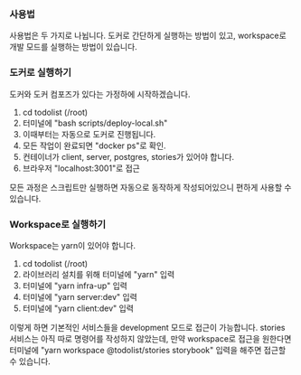 ### 사용법

사용법은 두 가지로 나뉩니다. 도커로 간단하게 실행하는 방법이 있고,
workspace로 개발 모드를 실행하는 방법이 있습니다.

### 도커로 실행하기

도커와 도커 컴포즈가 있다는 가정하에 시작하겠습니다.

1. cd todolist (/root)
2. 터미널에 "bash scripts/deploy-local.sh"
3. 이때부터는 자동으로 도커로 진행됩니다.
4. 모든 작업이 완료되면 "docker ps"로 확인.
5. 컨테이너가 client, server, postgres, stories가 있어야 합니다.
6. 브라우저 "localhost:3001"로 접근

모든 과정은 스크립트만 실행하면 자동으로 동작하게 작성되어있으니 편하게 사용할 수 있습니다.

### Workspace로 실행하기

Workspace는 yarn이 있어야 합니다.

1. cd todolist (/root)
2. 라이브러리 설치를 위해 터미널에 "yarn" 입력
3. 터미널에 "yarn infra-up" 입력
4. 터미널에 "yarn server:dev" 입력
5. 터미널에 "yarn client:dev" 입력

이렇게 하면 기본적인 서비스들을 development 모드로 접근이 가능합니다.
stories 서비스는 아직 따로 명령어를 작성하지 않았는데, 만약 workspace로 접근을 원한다면
터미널에 "yarn workspace @todolist/stories storybook" 입력을 해주면 접근할 수 있습니다.
